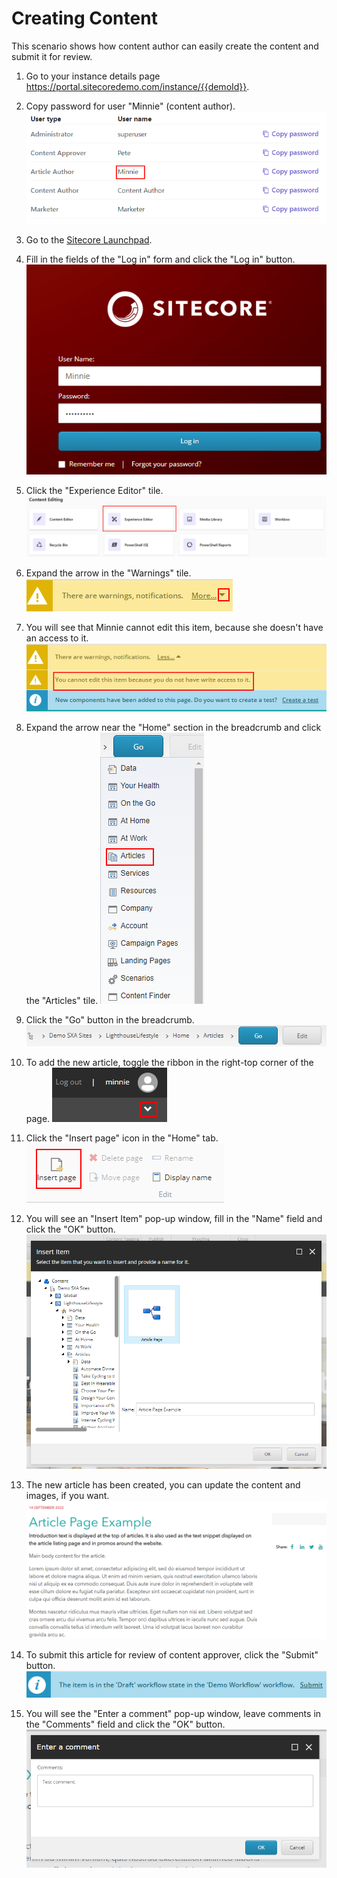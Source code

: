 # Creating Content

This scenario shows how content author can easily create the content and submit it for review.

1. Go to your instance details page <https://portal.sitecoredemo.com/instance/{{demoId}}>.

1. Copy password for user "Minnie" (content author).
![](./media/image2.png)

1. Go to the [Sitecore Launchpad](https://{{demoName}}-cm.sitecoredemo.com/sitecore/login).

1. Fill in the fields of the "Log in" form and click the "Log in" button.
![](./media/image3.png)

1. Click the "Experience Editor" tile.
![](./media/image4.png)

1. Expand the arrow in the "Warnings" tile.
![](./media/image5.png)

1. You will see that Minnie cannot edit this item, because she doesn't have an access to it.
![](./media/image6.png)

1. Expand the arrow near the "Home" section in the breadcrumb and click the "Articles" tile.
![](./media/image7.png)

1. Click the "Go" button in the breadcrumb.
![](./media/image8.png)

1. To add the new article, toggle the ribbon in the right-top corner of the page.
![](./media/image9.png)

1. Click the "Insert page" icon in the "Home" tab.
![](./media/image10.png)

1. You will see an "Insert Item" pop-up window, fill in the "Name" field and click the "OK" button.
![](./media/image11.png)

1. The new article has been created, you can update the content and images, if you want.
![](./media/image12.png)

1. To submit this article for review of content approver, click the "Submit" button.
![](./media/image13.png)

1. You will see the "Enter a comment" pop-up window, leave comments in the "Comments" field and click the "OK" button.
![](./media/image14.png)
